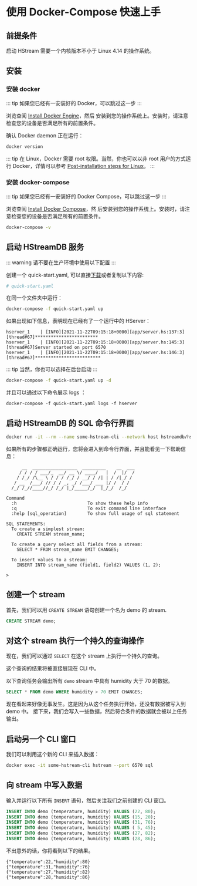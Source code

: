 # 使用 Docker-Compose 快速上手

## 前提条件

启动 HStream 需要一个内核版本不小于 Linux 4.14 的操作系统。

## 安装

### 安装 docker

::: tip
如果您已经有一安装好的 Docker，可以跳过这一步
:::

浏览查阅 [Install Docker Engine](https://docs.docker.com/engine/install/)，然后
安装到您的操作系统上。安装时，请注意检查您的设备是否满足所有的前置条件。

确认 Docker daemon 正在运行：

```sh
docker version
```

::: tip
在 Linux，Docker 需要 root 权限。当然，你也可以以非 root 用户的方式运行
Docker，详情可以参考 [Post-installation steps for Linux][non-root-docker]。
:::

### 安装 docker-compose

::: tip
如果您已经有一安装好的 Docker Compose，可以跳过这一步
:::

浏览查阅 [Install Docker Compose](https://docs.docker.com/compose/install/)，然
后安装到您的操作系统上。安装时，请注意检查您的设备是否满足所有的前置条件。

```sh
docker-compose -v
```

## 启动 HStreamDB 服务

::: warning
请不要在生产环境中使用以下配置
:::

创建一个 quick-start.yaml, 可以直接[下载][quick-start.yaml]或者复制以下内容:

```yaml
# quick-start.yaml
```

在同一个文件夹中运行：

```sh
docker-compose -f quick-start.yaml up
```

如果出现如下信息，表明现在已经有了一个运行中的 HServer：

```
hserver_1    | [INFO][2021-11-22T09:15:18+0000][app/server.hs:137:3][thread#67]************************
hserver_1    | [INFO][2021-11-22T09:15:18+0000][app/server.hs:145:3][thread#67]Server started on port 6570
hserver_1    | [INFO][2021-11-22T09:15:18+0000][app/server.hs:146:3][thread#67]*************************
```

::: tip
当然，你也可以选择在后台启动
:::

```sh
docker-compose -f quick-start.yaml up -d
```

并且可以通过以下命令展示 logs ：

```
docker-compose -f quick-start.yaml logs -f hserver
```

## 启动 HStreamDB 的 SQL 命令行界面

```sh
docker run -it --rm --name some-hstream-cli --network host hstreamdb/hstream:v0.12.0 hstream --port 6570 sql
```

如果所有的步骤都正确运行，您将会进入到命令行界面，并且能看见一下帮助信息：

```
      __  _________________  _________    __  ___
     / / / / ___/_  __/ __ \/ ____/   |  /  |/  /
    / /_/ /\__ \ / / / /_/ / __/ / /| | / /|_/ /
   / __  /___/ // / / _, _/ /___/ ___ |/ /  / /
  /_/ /_//____//_/ /_/ |_/_____/_/  |_/_/  /_/

Command
  :h                           To show these help info
  :q                           To exit command line interface
  :help [sql_operation]        To show full usage of sql statement

SQL STATEMENTS:
  To create a simplest stream:
    CREATE STREAM stream_name;

  To create a query select all fields from a stream:
    SELECT * FROM stream_name EMIT CHANGES;

  To insert values to a stream:
    INSERT INTO stream_name (field1, field2) VALUES (1, 2);

>
```

## 创建一个 stream

首先，我们可以用 `CREATE STREAM` 语句创建一个名为 demo 的 stream.

```sql
CREATE STREAM demo;
```

## 对这个 stream 执行一个持久的查询操作

现在，我们可以通过 `SELECT` 在这个 stream 上执行一个持久的查询。

这个查询的结果将被直接展现在 CLI 中。

以下查询任务会输出所有 `demo` stream 中具有 humidity 大于 70 的数据。

```sql
SELECT * FROM demo WHERE humidity > 70 EMIT CHANGES;
```

现在看起来好像无事发生。这是因为从这个任务执行开始，还没有数据被写入到 demo 中。
接下来，我们会写入一些数据，然后符合条件的数据就会被以上任务输出。

## 启动另一个 CLI 窗口

我们可以利用这个新的 CLI 来插入数据：

```sh
docker exec -it some-hstream-cli hstream --port 6570 sql
```

## 向 stream 中写入数据

输入并运行以下所有 `INSERT` 语句，然后关注我们之前创建的 CLI 窗口。

```sql
INSERT INTO demo (temperature, humidity) VALUES (22, 80);
INSERT INTO demo (temperature, humidity) VALUES (15, 20);
INSERT INTO demo (temperature, humidity) VALUES (31, 76);
INSERT INTO demo (temperature, humidity) VALUES ( 5, 45);
INSERT INTO demo (temperature, humidity) VALUES (27, 82);
INSERT INTO demo (temperature, humidity) VALUES (28, 86);
```

不出意外的话，你将看到以下的结果。

```
{"temperature":22,"humidity":80}
{"temperature":31,"humidity":76}
{"temperature":27,"humidity":82}
{"temperature":28,"humidity":86}
```

[non-root-docker]:
  https://docs.docker.com/engine/install/linux-postinstall/#manage-docker-as-a-non-root-user
[quick-start.yaml]:
  https://raw.githubusercontent.com/hstreamdb/docs/main/assets/quick-start.yaml
